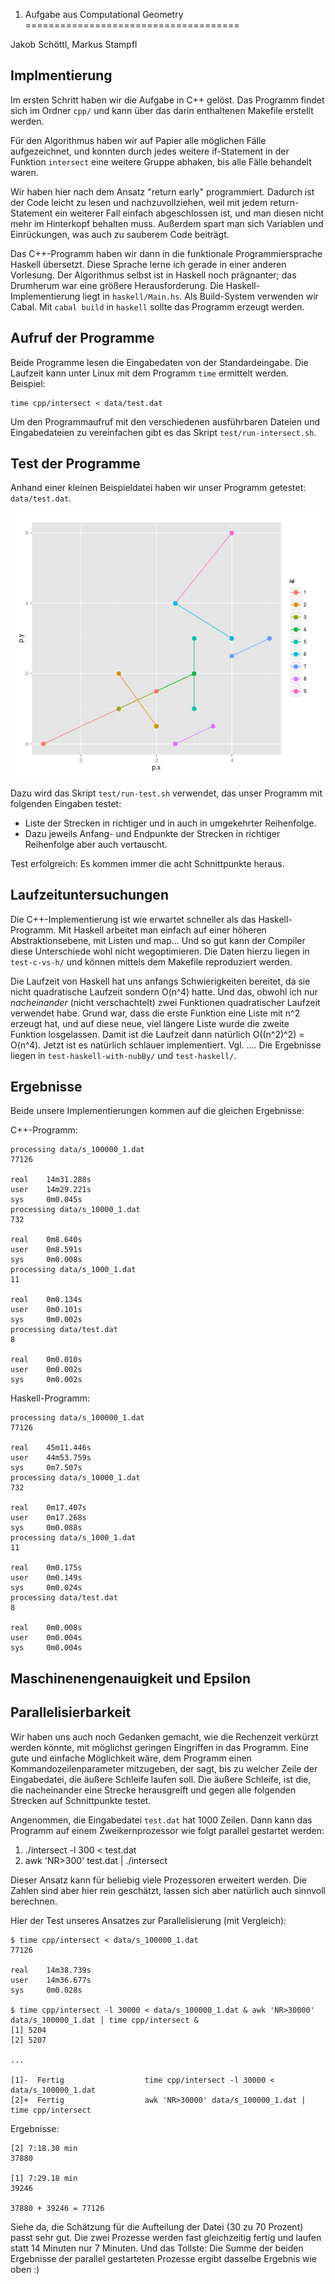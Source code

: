 1. Aufgabe aus Computational Geometry
=====================================

Jakob Schöttl, Markus Stampfl


Implmentierung
--------------

Im ersten Schritt haben wir die Aufgabe in C++ gelöst.  Das Programm findet
sich im Ordner `cpp/` und kann über das darin enthaltenen Makefile erstellt
werden.

Für den Algorithmus haben wir auf Papier alle möglichen Fälle aufgezeichnet,
und konnten durch jedes weitere if-Statement in der Funktion `intersect` eine
weitere Gruppe abhaken, bis alle Fälle behandelt waren.

Wir haben hier nach dem Ansatz "return early" programmiert.  Dadurch ist der
Code leicht zu lesen und nachzuvollziehen, weil mit jedem return-Statement
ein weiterer Fall einfach abgeschlossen ist, und man diesen nicht mehr im
Hinterkopf behalten muss.  Außerdem spart man sich Variablen und Einrückungen,
was auch zu sauberem Code beiträgt.

Das C++-Programm haben wir dann in die funktionale Programmiersprache Haskell
übersetzt.  Diese Sprache lerne ich gerade in einer anderen Vorlesung.  Der
Algorithmus selbst ist in Haskell noch prägnanter; das Drumherum war eine
größere Herausforderung.  Die Haskell-Implementierung liegt in `haskell/Main.hs`.
Als Build-System verwenden wir Cabal.  Mit `cabal build` in `haskell` sollte
das Programm erzeugt werden.


Aufruf der Programme
--------------------

Beide Programme lesen die Eingabedaten von der Standardeingabe.  Die Laufzeit
kann unter Linux mit dem Programm `time` ermittelt werden.  Beispiel:

    time cpp/intersect < data/test.dat

Um den Programmaufruf mit den verschiedenen ausführbaren Dateien und
Eingabedateien zu vereinfachen gibt es das Skript `test/run-intersect.sh`.


Test der Programme
------------------

Anhand einer kleinen Beispieldatei haben wir unser Programm getestet:
`data/test.dat`.

![Beispieldatei](test/test.png)

Dazu wird das Skript `test/run-test.sh` verwendet, das unser Programm
mit folgenden Eingaben testet:

* Liste der Strecken in richtiger und in auch in umgekehrter Reihenfolge.
* Dazu jeweils Anfang- und Endpunkte der Strecken in richtiger Reihenfolge
  aber auch vertauscht.

Test erfolgreich: Es kommen immer die acht Schnittpunkte heraus.


Laufzeituntersuchungen
----------------------

Die C++-Implementierung ist wie erwartet schneller als das Haskell-Programm.
Mit Haskell arbeitet man einfach auf einer höheren Abstraktionsebene, mit
Listen und map...  Und so gut kann der Compiler diese Unterschiede wohl nicht
wegoptimieren.  Die Daten hierzu liegen in `test-c-vs-h/` und können mittels
dem Makefile reproduziert werden.

Die Laufzeit von Haskell hat uns anfangs Schwierigkeiten bereitet, da sie
nicht quadratische Laufzeit sondern O(n^4) hatte.  Und das, obwohl ich nur
*nacheinander* (nicht verschachtelt) zwei Funktionen quadratischer Laufzeit
verwendet habe.  Grund war, dass die erste Funktion eine Liste mit n^2
erzeugt hat, und auf diese neue, viel längere Liste wurde die zweite Funktion
losgelassen.  Damit ist die Laufzeit dann natürlich O((n^2)^2) = O(n^4).
Jetzt ist es natürlich schlauer implementiert.  Vgl. ....
Die Ergebnisse liegen in `test-haskell-with-nubBy/` und `test-haskell/`.


Ergebnisse
----------

Beide unsere Implementierungen kommen auf die gleichen Ergebnisse:

C++-Programm:

```
processing data/s_100000_1.dat
77126

real    14m31.288s
user    14m29.221s
sys     0m0.045s
processing data/s_10000_1.dat
732

real    0m8.640s
user    0m8.591s
sys     0m0.008s
processing data/s_1000_1.dat
11

real    0m0.134s
user    0m0.101s
sys     0m0.002s
processing data/test.dat
8

real    0m0.010s
user    0m0.002s
sys     0m0.002s
```

Haskell-Programm:

```
processing data/s_100000_1.dat
77126

real    45m11.446s
user    44m53.759s
sys     0m7.507s
processing data/s_10000_1.dat
732

real    0m17.407s
user    0m17.268s
sys     0m0.088s
processing data/s_1000_1.dat
11

real    0m0.175s
user    0m0.149s
sys     0m0.024s
processing data/test.dat
8

real    0m0.008s
user    0m0.004s
sys     0m0.004s
```


Maschinenengenauigkeit und Epsilon
----------------------------------




Parallelisierbarkeit
--------------------

Wir haben uns auch noch Gedanken gemacht, wie die Rechenzeit verkürzt
werden könnte, mit möglichst geringen Eingriffen in das Programm.  Eine gute
und einfache Möglichkeit wäre, dem Programm einen Kommandozeilenparameter
mitzugeben, der sagt, bis zu welcher Zeile der Eingabedatei, die äußere
Schleife laufen soll.  Die äußere Schleife, ist die, die nacheinander eine
Strecke herausgreift und gegen alle folgenden Strecken auf Schnittpunkte testet.

Angenommen, die Eingabedatei `test.dat` hat 1000 Zeilen. Dann kann das
Programm auf einem Zweikernprozessor wie folgt parallel gestartet werden:

1. ./intersect -l 300 < test.dat
2. awk 'NR>300' test.dat | ./intersect

Dieser Ansatz kann für beliebig viele Prozessoren erweitert werden.
Die Zahlen sind aber hier rein geschätzt, lassen sich aber natürlich
auch sinnvoll berechnen.

Hier der Test unseres Ansatzes zur Parallelisierung (mit Vergleich):

```
$ time cpp/intersect < data/s_100000_1.dat
77126

real    14m38.739s
user    14m36.677s
sys     0m0.028s

$ time cpp/intersect -l 30000 < data/s_100000_1.dat & awk 'NR>30000' data/s_100000_1.dat | time cpp/intersect &
[1] 5204
[2] 5207

...

[1]-  Fertig                  time cpp/intersect -l 30000 < data/s_100000_1.dat
[2]+  Fertig                  awk 'NR>30000' data/s_100000_1.dat | time cpp/intersect
```

Ergebnisse:

```
[2] 7:18.30 min
37880

[1] 7:29.18 min
39246

37880 + 39246 = 77126
```

Siehe da, die Schätzung für die Aufteilung der Datei (30 zu 70 Prozent)
passt sehr gut.  Die zwei Prozesse werden fast gleichzeitig fertig und
laufen statt 14 Minuten nur 7 Minuten.  Und das Tollste: Die Summe der
beiden Ergebnisse der parallel gestarteten Prozesse ergibt dasselbe
Ergebnis wie oben :)
